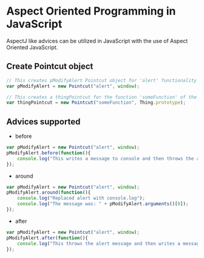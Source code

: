 # Aspect Oriented Programming in JavaScript

AspectJ like advices can be utilized in JavaScript with the use of Aspect Oriented JavaScript.

Create Pointcut object
-
```javascript
// This creates pModifyAlert Pointcut object for 'alert' functionality of 'window' context
var pModifyAlert = new Pointcut("alert", window);
```
```javascript
// This creates a thingPointcut for the function 'someFunction' of the class Thing.prototype
var thingPointcut = new Pointcut("someFunction", Thing.prototype);
```
Advices supported
-
+ before
```javascript
var pModifyAlert = new Pointcut("alert", window);
pModifyAlert.before(function(){
    console.log("This writes a message to console and then throws the alert message.");
});
```
+ around
```javascript
var pModifyAlert = new Pointcut("alert", window);
pModifyAlert.around(function(){
    console.log("Replaced alert with console.log");
    console.log("The message was: " + pModifyAlert.arguments()[0]);
});
```
+ after
```javascript
var pModifyAlert = new Pointcut("alert", window);
pModifyAlert.after(function(){
    console.log("This throws the alert message and then writes a message to console.");
});
```
